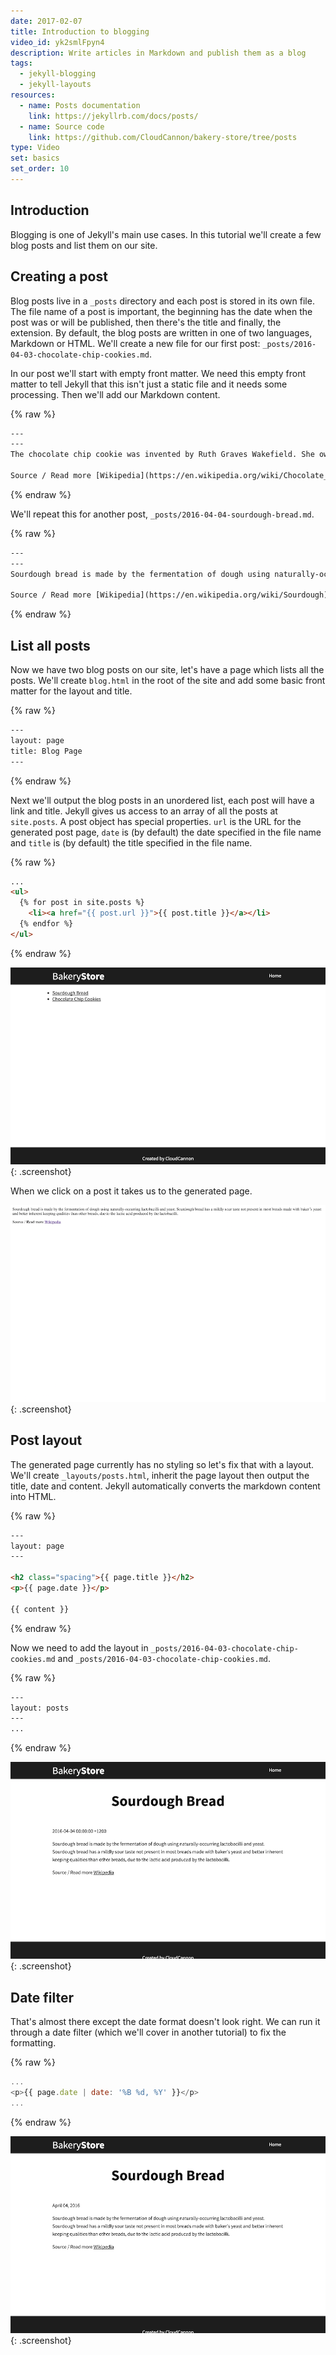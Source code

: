 ```yaml
---
date: 2017-02-07
title: Introduction to blogging
video_id: yk2smlFpyn4
description: Write articles in Markdown and publish them as a blog
tags:
  - jekyll-blogging
  - jekyll-layouts
resources:
  - name: Posts documentation
    link: https://jekyllrb.com/docs/posts/
  - name: Source code
    link: https://github.com/CloudCannon/bakery-store/tree/posts
type: Video
set: basics
set_order: 10
---
```

## Introduction

Blogging is one of Jekyll's main use cases. In this tutorial we'll create a few blog posts and list them on our site.

## Creating a post

Blog posts live in a `_posts` directory and each post is stored in its own file. The file name of a post is important, the beginning has the date when the post was or will be published, then there's the title and finally, the extension. By default, the blog posts are written in one of two languages, Markdown or HTML. We'll create a new file for our first post: `_posts/2016-04-03-chocolate-chip-cookies.md`.

In our post we'll start with empty front matter. We need this empty front matter to tell Jekyll that this isn't just a static file and it needs some processing. Then we'll add our Markdown content.

{% raw %}
~~~html
---
---
The chocolate chip cookie was invented by Ruth Graves Wakefield. She owned the Toll House Inn, in Whitman, Massachusetts, a very popular restaurant that featured home cooking in the 1930s. Her cookbook, Toll House Tried and True Recipes, was first published in 1936 by M. Barrows &amp; Company, New York. The 1938 edition of the cookbook was the first to include the recipe "Toll House Chocolate Crunch Cookie" which rapidly became a favorite cookie in American homes.

Source / Read more [Wikipedia](https://en.wikipedia.org/wiki/Chocolate_chip_cookie)
~~~
{% endraw %}

We'll repeat this for another post, `_posts/2016-04-04-sourdough-bread.md`.

{% raw %}
~~~html
---
---
Sourdough bread is made by the fermentation of dough using naturally-occurring lactobacilli and yeast. Sourdough bread has a mildly sour taste not present in most breads made with baker's yeast and better inherent keeping qualities than other breads, due to the lactic acid produced by the lactobacilli.

Source / Read more [Wikipedia](https://en.wikipedia.org/wiki/Sourdough)
~~~
{% endraw %}

## List all posts

Now we have two blog posts on our site, let's have a page which lists all the posts. We'll create `blog.html` in the root of the site and add some basic front matter for the layout and title.

{% raw %}
~~~html
---
layout: page
title: Blog Page
---
~~~
{% endraw %}

Next we'll output the blog posts in an unordered list, each post will have a link and title. Jekyll gives us access to an array of all the posts at `site.posts`. A post object has special properties. `url` is the URL for the generated post page, `date` is (by default) the date specified in the file name and `title` is (by default) the title specified in the file name.

{% raw %}
~~~html
...
<ul>
  {% for post in site.posts %}
    <li><a href="{{ post.url }}">{{ post.title }}</a></li>
  {% endfor %}
</ul>
~~~
{% endraw %}

![Blog posts](/images/tutorials/blogging/blog-list.png){: .screenshot}

When we click on a post it takes us to the generated page.

![Blog post](/images/tutorials/blogging/post.png){: .screenshot}

## Post layout

The generated page currently has no styling so let's fix that with a layout. We'll create `_layouts/posts.html`, inherit the page layout then output the title, date and content. Jekyll automatically converts the markdown content into HTML.

{% raw %}
~~~html
---
layout: page
---

<h2 class="spacing">{{ page.title }}</h2>
<p>{{ page.date }}</p>

{{ content }}
~~~
{% endraw %}

Now we need to add the layout in `_posts/2016-04-03-chocolate-chip-cookies.md` and `_posts/2016-04-03-chocolate-chip-cookies.md`.

{% raw %}
~~~html
---
layout: posts
---
...
~~~
{% endraw %}

![Formatted blog post](/images/tutorials/blogging/formatted-post.png){: .screenshot}

## Date filter

That's almost there except the date format doesn't look right. We can run it through a date filter (which we'll cover in another tutorial) to fix the formatting.

{% raw %}
~~~javascript
...
<p>{{ page.date | date: '%B %d, %Y' }}</p>
...
~~~
{% endraw %}

![Date](/images/tutorials/blogging/date.png){: .screenshot}
